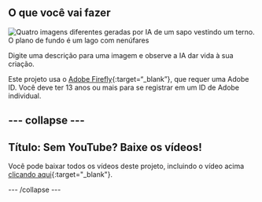 ## O que você vai fazer

![Quatro imagens diferentes geradas por IA de um sapo vestindo um terno. O plano de fundo é um lago com nenúfares](images/whatyouwillmake.png)

Digite uma descrição para uma imagem e observe a IA dar vida à sua criação.

Este projeto usa o [Adobe Firefly](https://firefly.adobe.com/){:target=“_blank”}, que requer uma Adobe ID. Você deve ter 13 anos ou mais para se registrar em um ID de Adobe individual.

## --- collapse ---

## Título: Sem YouTube? Baixe os vídeos!

Você pode baixar todos os vídeos deste projeto, incluindo o vídeo acima [clicando aqui](https://rpf.io/p/en/ai-image-go){:target="_blank"}.

\--- /collapse ---